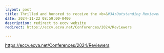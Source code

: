 ```yaml
---
layout: post
title: Thrilled and honored to receive the <b>&#34;Outstanding Reviewer Award&#34;</b> from the Program Committee of the <b>European Conference on Computer Vision</b> (<b>ECCV</b>) 2024!
date: 2024-11-22 08:59:00-0400
description: redirect to eccv website
redirect: https://eccv.ecva.net/Conferences/2024/Reviewers

---
```


<a href="https://eccv.ecva.net/Conferences/2024/Reviewers">https&#58;&#47;&#47;eccv.ecva.net&#47;Conferences&#47;2024&#47;Reviewers<a>

